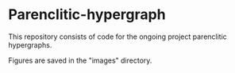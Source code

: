 # Parenclitic-hypergraph

This repository consists of code for the ongoing project parenclitic hypergraphs.

Figures are saved in the "images" directory.
